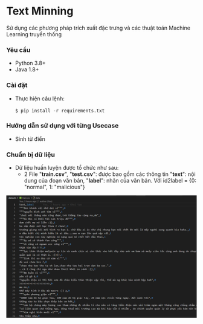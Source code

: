 # Text Minning 

Sử dụng các phương pháp trích xuất đặc trưng và các thuật toán Machine Learning truyền thống

### Yêu cầu

* Python 3.8+
* Java 1.8+

### Cài đặt

* Thực hiện câu lệnh:

    `$ pip install -r requirements.txt` 

### Hướng dẫn sử dụng với từng Usecase
* Sinh từ điển


### Chuẩn bị dữ liệu

* Dữ liệu huấn luyện được tổ chức như sau:
    * 2 File "**train.csv**", "**test.csv**": được bao gồm các thông tin "**text**": nội dung của đoạn văn bản, "**label**": nhãn của văn bản. Với id2label = {0: "normal", 1: "malicious"}

![alt text](image.png)